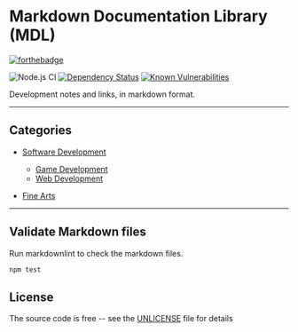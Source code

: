# Markdown Documentation Library (MDL)

[![forthebadge](https://forthebadge.com/images/badges/you-didnt-ask-for-this.svg)](https://forthebadge.com)

![Node.js CI][github-ci-url] [![Dependency Status][daviddm-image]][daviddm-url] [![Known Vulnerabilities][snyk-image]][snyk-url]

Development notes and links, in markdown format.

---

## Categories

- [Software Development](development-docs/)

  - [Game Development](development-docs/game-development/)
  - [Web Development](development-docs/web-development/)

- [Fine Arts](fine-arts-docs/)

---

## Validate Markdown files

Run markdownlint to check the markdown files.

```bash
npm test
```

## License

The source code is free -- see the [UNLICENSE](UNLICENSE) file for details

[daviddm-image]: https://david-dm.org/Skerwe/markdown-documentation-library.svg?theme=shields.io
[daviddm-url]: https://david-dm.org/Skerwe/markdown-documentation-library
[github-ci-url]: https://github.com/Skerwe/markdown-documentation-library/workflows/Node.js%20CI/badge.svg?branch=master
[snyk-image]: https://snyk.io/test/github/Skerwe/markdown-documentation-library/badge.svg?targetFile=package.json
[snyk-url]: https://snyk.io/test/github/Skerwe/markdown-documentation-library?targetFile=package.json
